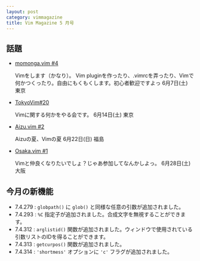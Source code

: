 ```yaml
---
layout: post
category: vimmagazine
title: Vim Magazine 5 月号
---
```


## 話題


- [momonga.vim #4](http://connpass.com/event/6108/)

  Vimをします（かなり）。
  Vim pluginを作ったり、.vimrcを弄ったり、Vimで何かつくったり。自由にもくもくします。初心者歓迎ですよっ
  6月7日(土) 東京

- [TokyoVim#20](http://tokyovim.connpass.com/event/6478/)

  Vimに関する何かをやる会です。
  6月14日(土) 東京

- [Aizu.vim #2](http://atnd.org/events/51752)

  Aizuの夏、Vimの夏
  6月22日(日) 福島

- [Osaka.vim #1](http://osaka-vim.connpass.com/event/6491/)

  Vimと仲良くなりたいでしょ？じゃあ参加してなんかしよっ。
  6月28日(土) 大阪

## 今月の新機能

- 7.4.279 : `globpath()` に `glob()` と同様な任意の引数が追加されました。
- 7.4.293 : `%C` 指定子が追加されました。合成文字を無視することができます。
- 7.4.312 : `arglistid()` 関数が追加されました。ウィンドウで使用されている引数リストのIDを得ることができます。
- 7.4.313 : `getcurpos()` 関数が追加されました。
- 7.4.314 : `'shortmess'` オプションに `'c'` フラグが追加されました。
